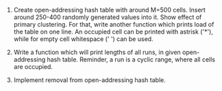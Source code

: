 1) Create open-addressing hash table with around M=500 cells. Insert
around 250-400 randomly generated values into it. Show effect of
primary clustering. For that, write another function which prints load of
the table on one line. An occupied cell can be printed with astrisk ('*'),
while for empty cell whitespace (' ') can be used.

2) Write a function which will print lengths of all runs, in given open-
addressing hash table. Reminder, a run is a cyclic range, where all cells
are occupied.

3) Implement removal from open-addressing hash table.
